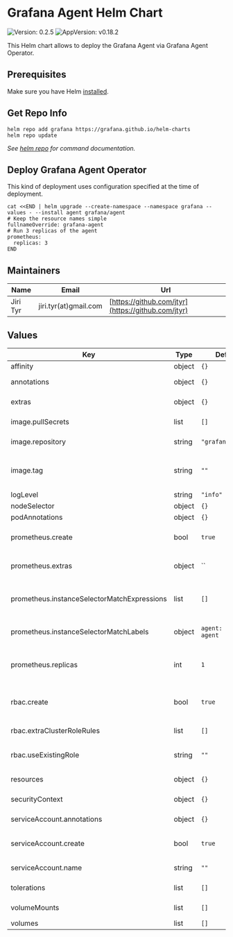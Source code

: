 # Grafana Agent Helm Chart

![Version: 0.2.5](https://img.shields.io/badge/Version-0.2.5-informational?style=flat-square) ![AppVersion: v0.18.2](https://img.shields.io/badge/AppVersion-v0.18.2-informational?style=flat-square)

This Helm chart allows to deploy the Grafana Agent via Grafana Agent Operator.


## Prerequisites

Make sure you have Helm [installed](https://helm.sh/docs/using_helm/#installing-helm).


## Get Repo Info

```shell
helm repo add grafana https://grafana.github.io/helm-charts
helm repo update
```

_See [helm repo](https://helm.sh/docs/helm/helm_repo/) for command documentation._


## Deploy Grafana Agent Operator

This kind of deployment uses configuration specified at the time of deployment.

```shell
cat <<END | helm upgrade --create-namespace --namespace grafana --values - --install agent grafana/agent
# Keep the resource names simple
fullnameOverride: grafana-agent
# Run 3 replicas of the agent
prometheus:
  replicas: 3
END
```


## Maintainers

| Name | Email | Url |
| ---- | ------ | --- |
| Jiri Tyr | jiri.tyr(at)gmail.com | [https://github.com/jtyr](https://github.com/jtyr) |


## Values

| Key | Type | Default | Description |
|-----|------|---------|-------------|
| affinity | object | `{}` | Pod affinity. |
| annotations | object | `{}` | GrafanaAgent annotations. |
| extras | object | `{}` | Extra GrafanaAgent configuration. |
| image.pullSecrets | list | `[]` | List of image pull secrets. |
| image.repository | string | `"grafana/agent"` | Image repository and name. |
| image.tag | string | `""` | Overrides the image tag whose default is the chart `appVersion`. |
| logLevel | string | `"info"` | Log level. |
| nodeSelector | object | `{}` | Pod node selector. |
| podAnnotations | object | `{}` | Pod annotations. |
| prometheus.create | bool | `true` | Whether to configure prometheus Agent. |
| prometheus.extras | object | `` | Extra settings for Prometheus-specific pods. |
| prometheus.instanceSelectorMatchExpressions | list | `[]` | PrometheusInstance selector based on expression matching. |
| prometheus.instanceSelectorMatchLabels | object | `agent: grafana-agent` | PrometheusInstance selector based on label matching. |
| prometheus.replicas | int | `1` | Number of replicas of each shard to deploy for metrics pods. |
| rbac.create | bool | `true` | Whether to create Cluster Role and Cluster Role Binding. |
| rbac.extraClusterRoleRules | list | `[]` | Extra ClusterRole rules. |
| rbac.useExistingRole | string | `""` | Name of existing Role or Cluster role to use. |
| resources | object | `{}` | Resources for the Agent container. |
| securityContext | object | `{}` | Security context for the Agent container. |
| serviceAccount.annotations | object | `{}` | Service Account annotations. |
| serviceAccount.create | bool | `true` | Whether the Service Account should be created. |
| serviceAccount.name | string | `""` | Service Account name. |
| tolerations | list | `[]` | List of Pod tolerations. |
| volumeMounts | list | `[]` | List of volume mounts. |
| volumes | list | `[]` | List of volumes. |
